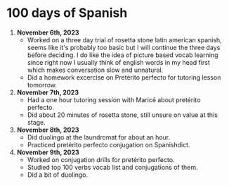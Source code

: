 # 100 days of Spanish

1. **November 6th, 2023**
    - Worked on a three day trial of rosetta stone latin american spanish, seems like it's probably too basic but I will continue the three days before deciding. I do like the idea of picture based vocab learning since right now I usually think of english words in my head first which makes conversation slow and unnatural.
    - Did a homework excercise on Pretérito perfecto for tutoring lesson tomorrow.
1. **November 7th, 2023**
    - Had a one hour tutoring session with Maricé about pretérito perfecto.
    - Did about 20 minutes of rosetta stone, still unsure on value at this stage.
1. **November 8th, 2023**
    - Did duolingo at the laundromat for about an hour.
    - Practiced pretérito perfecto conjugation on Spanishdict.
1. **November 9th, 2023**
    - Worked on conjugation drills for pretérito perfecto.
    - Studied top 100 verbs vocab list and conjugations of them.
    - Did a bit of duolingo.